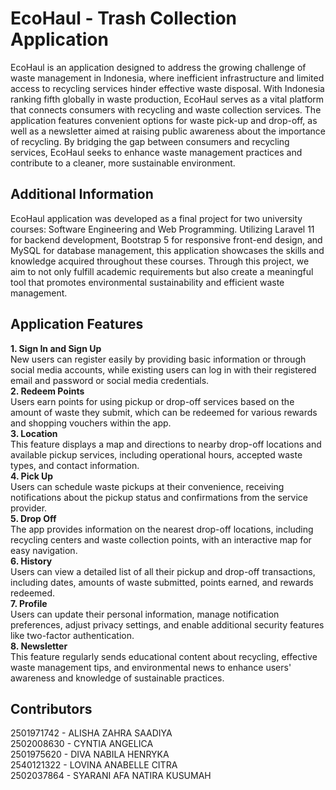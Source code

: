 # EcoHaul - Trash Collection Application
EcoHaul is an application designed to address the growing challenge of waste management in Indonesia, where inefficient infrastructure and limited access to recycling services hinder effective waste disposal. With Indonesia ranking fifth globally in waste production, EcoHaul serves as a vital platform that connects consumers with recycling and waste collection services. The application features convenient options for waste pick-up and drop-off, as well as a newsletter aimed at raising public awareness about the importance of recycling. By bridging the gap between consumers and recycling services, EcoHaul seeks to enhance waste management practices and contribute to a cleaner, more sustainable environment.

## Additional Information
EcoHaul application was developed as a final project for two university courses: Software Engineering and Web Programming. Utilizing Laravel 11 for backend development, Bootstrap 5 for responsive front-end design, and MySQL for database management, this application showcases the skills and knowledge acquired throughout these courses. Through this project, we aim to not only fulfill academic requirements but also create a meaningful tool that promotes environmental sustainability and efficient waste management.

## Application Features
**1. Sign In and Sign Up**  
   New users can register easily by providing basic information or through social media accounts, while existing users can log in with their registered email and password or social media credentials.  
**2. Redeem Points**  
Users earn points for using pickup or drop-off services based on the amount of waste they submit, which can be redeemed for various rewards and shopping vouchers within the app.  
**3. Location**  
This feature displays a map and directions to nearby drop-off locations and available pickup services, including operational hours, accepted waste types, and contact information.  
**4. Pick Up**  
Users can schedule waste pickups at their convenience, receiving notifications about the pickup status and confirmations from the service provider.  
**5. Drop Off**  
The app provides information on the nearest drop-off locations, including recycling centers and waste collection points, with an interactive map for easy navigation.  
**6. History**  
Users can view a detailed list of all their pickup and drop-off transactions, including dates, amounts of waste submitted, points earned, and rewards redeemed.  
**7. Profile**  
Users can update their personal information, manage notification preferences, adjust privacy settings, and enable additional security features like two-factor authentication.  
**8. Newsletter**  
This feature regularly sends educational content about recycling, effective waste management tips, and environmental news to enhance users' awareness and knowledge of sustainable practices.  

## Contributors
2501971742 - ALISHA ZAHRA SAADIYA   
2502008630 - CYNTIA ANGELICA  
2501975620 - DIVA NABILA HENRYKA  
2540121322 - LOVINA ANABELLE CITRA  
2502037864 - SYARANI AFA NATIRA KUSUMAH  

